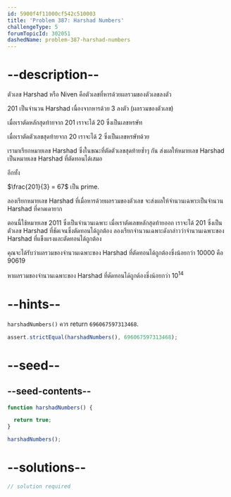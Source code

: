 ```yaml
---
id: 5900f4f11000cf542c510003
title: 'Problem 387: Harshad Numbers'
challengeType: 5
forumTopicId: 302051
dashedName: problem-387-harshad-numbers
---
```


# --description--

ตัวเลข Harshad หรือ Niven คือตัวเลขที่หารด้วยผลรวมของตัวเลขลงตัว

201 เป็นจำนวน Harshad เนื่องจากหารด้วย 3 ลงตัว (ผลรวมของตัวเลข)

เมื่อเราตัดหลักสุดท้ายจาก 201 เราจะได้ 20 ซึ่งเป็นเลขหรษัท

เมื่อเราตัดตัวเลขสุดท้ายจาก 20 เราจะได้ 2 ซึ่งเป็นเลขหรษัทด้วย

เรามาเรียกหมายเลข Harshad ซึ่งในขณะที่ตัดตัวเลขสุดท้ายซ้ำๆ กัน ส่งผลให้หมายเลข Harshad เป็นหมายเลข Harshad ที่ตัดทอนได้เสมอ

อีกทั้ง

$\frac{201}{3} = 67$ เป็น prime.

ลองเรียกหมายเลข Harshad ที่เมื่อหารด้วยผลรวมของตัวเลข จะส่งผลให้จำนวนเฉพาะเป็นจำนวน Harshad ที่คาดเดายาก

ตอนนี้ใช้หมายเลข 2011 ซึ่งเป็นจำนวนเฉพาะ เมื่อเราตัดเลขหลักสุดท้ายออก เราจะได้ 201 ซึ่งเป็นตัวเลข Harshad ที่ชัดเจนซึ่งตัดทอนได้ถูกต้อง ลองเรียกจำนวนเฉพาะดังกล่าวว่าจำนวนเฉพาะของ Harshad ที่แข็งแรงและตัดทอนได้ถูกต้อง

คุณจะได้รับว่าผลรวมของจำนวนเฉพาะของ Harshad ที่ตัดทอนได้ถูกต้องซึ่งน้อยกว่า 10000 คือ 90619

หาผลรวมของจำนวนเฉพาะของ Harshad ที่ตัดทอนได้ถูกต้องซึ่งน้อยกว่า ${10}^{14}$

# --hints--

`harshadNumbers()` ควร return `696067597313468`.

```js
assert.strictEqual(harshadNumbers(), 696067597313468);
```

# --seed--

## --seed-contents--

```js
function harshadNumbers() {

  return true;
}

harshadNumbers();
```

# --solutions--

```js
// solution required
```
